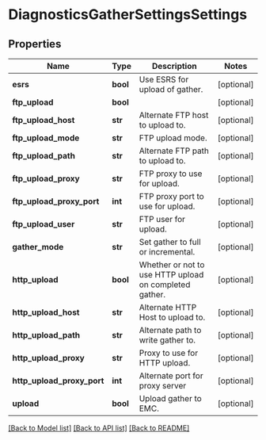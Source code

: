 # DiagnosticsGatherSettingsSettings

## Properties
Name | Type | Description | Notes
------------ | ------------- | ------------- | -------------
**esrs** | **bool** | Use ESRS for upload of gather. | [optional] 
**ftp_upload** | **bool** |  | [optional] 
**ftp_upload_host** | **str** | Alternate FTP host to upload to. | [optional] 
**ftp_upload_mode** | **str** | FTP upload mode. | [optional] 
**ftp_upload_path** | **str** | Alternate FTP path to upload to. | [optional] 
**ftp_upload_proxy** | **str** | FTP proxy to use for upload. | [optional] 
**ftp_upload_proxy_port** | **int** | FTP proxy port to use for upload. | [optional] 
**ftp_upload_user** | **str** | FTP user for upload. | [optional] 
**gather_mode** | **str** | Set gather to full or incremental. | [optional] 
**http_upload** | **bool** | Whether or not to use HTTP upload on completed gather. | [optional] 
**http_upload_host** | **str** | Alternate HTTP Host to upload to. | [optional] 
**http_upload_path** | **str** | Alternate path to write gather to. | [optional] 
**http_upload_proxy** | **str** | Proxy to use for HTTP upload. | [optional] 
**http_upload_proxy_port** | **int** | Alternate port for proxy server | [optional] 
**upload** | **bool** | Upload gather to EMC. | [optional] 

[[Back to Model list]](../README.md#documentation-for-models) [[Back to API list]](../README.md#documentation-for-api-endpoints) [[Back to README]](../README.md)


